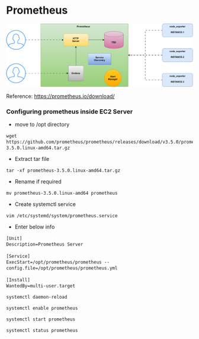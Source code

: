 # Prometheus

![alt text](prometheus.svg)

Reference: https://prometheus.io/download/

### Configuring prometheus inside EC2 Server

* move to /opt directory
```
wget https://github.com/prometheus/prometheus/releases/download/v3.5.0/prometheus-3.5.0.linux-amd64.tar.gz
```

* Extract tar file
```
tar -xf prometheus-3.5.0.linux-amd64.tar.gz
```

* Rename if required

```
mv prometheus-3.5.0.linux-amd64 prometheus
```

* Create systemctl service
```
vim /etc/systemd/system/prometheus.service
```

* Enter below info
```
[Unit]
Description=Prometheus Server

[Service]
ExecStart=/opt/prometheus/prometheus --config.file=/opt/prometheus/prometheus.yml

[Install]
WantedBy=multi-user.target
```
```
systemctl daemon-reload
```
```
systemctl enable prometheus
```
```
systemctl start prometheus
```
```
systemctl status prometheus
```